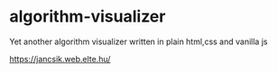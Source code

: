 # algorithm-visualizer
Yet another algorithm visualizer written in plain html,css and vanilla js 


https://jancsik.web.elte.hu/
